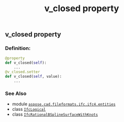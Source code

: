 ﻿---
title: v_closed property
second_title: Aspose.CAD for Python via .NET API References
description: 
type: docs
weight: 110
url: /python-net/aspose.cad.fileformats.ifc.ifc4.entities/ifcrationalbsplinesurfacewithknots/v_closed/
is_root: false
---

## v_closed property

### Definition:
```python
@property
def v_closed(self):
    ...
@v_closed.setter
def v_closed(self, value):
    ...
```

### See Also
* module [`aspose.cad.fileformats.ifc.ifc4.entities`](../../)
* class [`IfcLogical`](/cad/python-net/aspose.cad.fileformats.ifc.ifc4.types/ifclogical)
* class [`IfcRationalBSplineSurfaceWithKnots`](/cad/python-net/aspose.cad.fileformats.ifc.ifc4.entities/ifcrationalbsplinesurfacewithknots)
